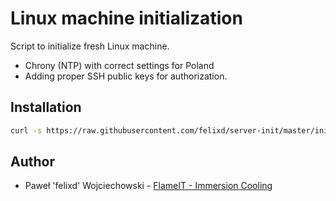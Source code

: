 # Linux machine initialization

Script to initialize fresh Linux machine.

* Chrony (NTP) with correct settings for Poland
* Adding proper SSH public keys for authorization.

## Installation

```bash
curl -s https://raw.githubusercontent.com/felixd/server-init/master/init.sh | bash -s 
```

## Author

* Paweł 'felixd' Wojciechowski - [FlameIT - Immersion Cooling](https://flameit.io)
